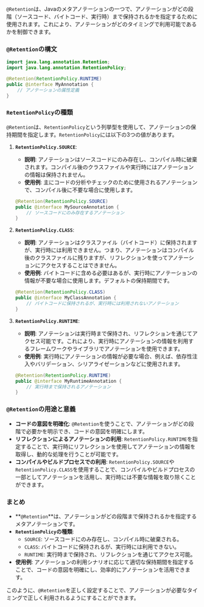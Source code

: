`@Retention`は、Javaのメタアノテーションの一つで、アノテーションがどの段階（ソースコード、バイトコード、実行時）まで保持されるかを指定するために使用されます。これにより、アノテーションがどのタイミングで利用可能であるかを制御できます。

### `@Retention`の構文

```java
import java.lang.annotation.Retention;
import java.lang.annotation.RetentionPolicy;

@Retention(RetentionPolicy.RUNTIME)
public @interface MyAnnotation {
    // アノテーションの属性定義
}
```

### `RetentionPolicy`の種類

`@Retention`は、`RetentionPolicy`という列挙型を使用して、アノテーションの保持期間を指定します。`RetentionPolicy`には以下の3つの値があります。

1. **`RetentionPolicy.SOURCE`**:
   - **説明**: アノテーションはソースコードにのみ存在し、コンパイル時に破棄されます。コンパイル後のクラスファイルや実行時にはアノテーションの情報は保持されません。
   - **使用例**: 主にコードの分析やチェックのために使用されるアノテーションで、コンパイル後に不要な場合に使用します。

   ```java
   @Retention(RetentionPolicy.SOURCE)
   public @interface MySourceAnnotation {
       // ソースコードにのみ存在するアノテーション
   }
   ```

2. **`RetentionPolicy.CLASS`**:
   - **説明**: アノテーションはクラスファイル（バイトコード）に保持されますが、実行時には利用できません。つまり、アノテーションはコンパイル後のクラスファイルに残りますが、リフレクションを使ってアノテーションにアクセスすることはできません。
   - **使用例**: バイトコードに含める必要はあるが、実行時にアノテーションの情報が不要な場合に使用します。デフォルトの保持期間です。

   ```java
   @Retention(RetentionPolicy.CLASS)
   public @interface MyClassAnnotation {
       // バイトコードに保持されるが、実行時には利用されないアノテーション
   }
   ```

3. **`RetentionPolicy.RUNTIME`**:
   - **説明**: アノテーションは実行時まで保持され、リフレクションを通じてアクセス可能です。これにより、実行時にアノテーションの情報を利用するフレームワークやライブラリでアノテーションを使用できます。
   - **使用例**: 実行時にアノテーションの情報が必要な場合、例えば、依存性注入やバリデーション、シリアライゼーションなどに使用されます。

   ```java
   @Retention(RetentionPolicy.RUNTIME)
   public @interface MyRuntimeAnnotation {
       // 実行時まで保持されるアノテーション
   }
   ```

### `@Retention`の用途と意義

- **コードの意図を明確化**: `@Retention`を使うことで、アノテーションがどの段階で必要かを明示でき、コードの意図を明確にします。
- **リフレクションによるアノテーションの利用**: `RetentionPolicy.RUNTIME`を指定することで、実行時にリフレクションを使用してアノテーションの情報を取得し、動的な処理を行うことが可能です。
- **コンパイルやビルドプロセスでの利用**: `RetentionPolicy.SOURCE`や`RetentionPolicy.CLASS`を使用することで、コンパイルやビルドプロセスの一部としてアノテーションを活用し、実行時には不要な情報を取り除くことができます。

### まとめ

- **`@Retention`**は、アノテーションがどの段階まで保持されるかを指定するメタアノテーションです。
- **`RetentionPolicy`の種類**:
  - `SOURCE`: ソースコードにのみ存在し、コンパイル時に破棄される。
  - `CLASS`: バイトコードに保持されるが、実行時には利用できない。
  - `RUNTIME`: 実行時まで保持され、リフレクションを通じてアクセス可能。
- **使用例**: アノテーションの利用シナリオに応じて適切な保持期間を指定することで、コードの意図を明確にし、効率的にアノテーションを活用できます。

このように、`@Retention`を正しく設定することで、アノテーションが必要なタイミングで正しく利用されるようにすることができます。
